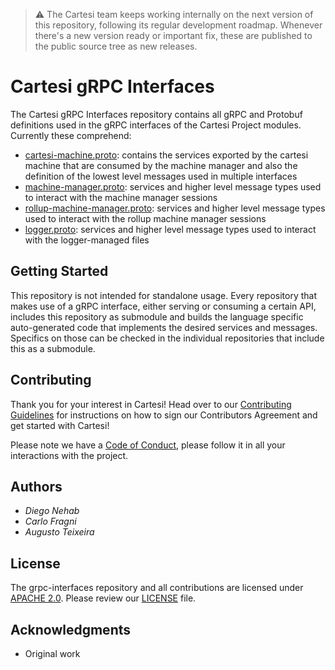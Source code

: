 > :warning: The Cartesi team keeps working internally on the next version of this repository, following its regular development roadmap. Whenever there's a new version ready or important fix, these are published to the public source tree as new releases.

# Cartesi gRPC Interfaces

The Cartesi gRPC Interfaces repository contains all gRPC and Protobuf definitions used in the gRPC interfaces of the Cartesi Project modules. Currently these comprehend:

- [cartesi-machine.proto](cartesi-machine.proto): contains the services exported by the cartesi machine that are consumed by the machine manager and also the definition of the lowest level messages used in multiple interfaces
- [machine-manager.proto](machine-manager.proto): services and higher level message types used to interact with the machine manager sessions
- [rollup-machine-manager.proto](rollup-machine-manager.proto): services and higher level message types used to interact with the rollup machine manager sessions
- [logger.proto](logger.proto): services and higher level message types used to interact with the logger-managed files

## Getting Started

This repository is not intended for standalone usage. Every repository that makes use of a gRPC interface, either serving or consuming a certain API, includes this repository as submodule and builds the language specific auto-generated code that implements the desired services and messages. Specifics on those can be checked in the individual repositories that include this as a submodule.

## Contributing

Thank you for your interest in Cartesi! Head over to our [Contributing Guidelines](CONTRIBUTING.md) for instructions on how to sign our Contributors Agreement and get started with Cartesi!

Please note we have a [Code of Conduct](CODE_OF_CONDUCT.md), please follow it in all your interactions with the project.

## Authors

* *Diego Nehab*
* *Carlo Fragni*
* *Augusto Teixeira*

## License

The grpc-interfaces repository and all contributions are licensed under [APACHE 2.0](https://www.apache.org/licenses/LICENSE-2.0). Please review our [LICENSE](LICENSE) file.

## Acknowledgments

- Original work 
